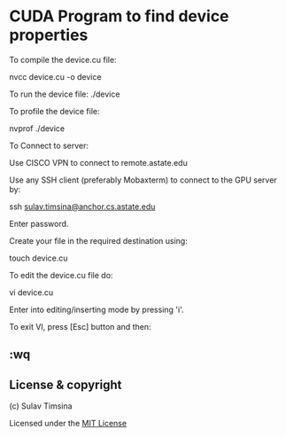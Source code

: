 # CUDA Program to find device properties
To compile the device.cu file:

nvcc device.cu -o device


To run the device file:
./device



To profile the device file:

nvprof ./device




To Connect to server:

Use CISCO VPN to connect to remote.astate.edu


Use any SSH client (preferably Mobaxterm) to connect to the GPU server by:

ssh sulav.timsina@anchor.cs.astate.edu


Enter password.


Create your file in the required destination using:
  
touch device.cu



To edit the device.cu file do:

  vi device.cu


Enter into editing/inserting mode by pressing 'i'.



To exit VI, press
[Esc] button and then: 

:wq
---
## License & copyright
 (c) Sulav Timsina
 
 Licensed under the [MIT License](LICENSE.md)

